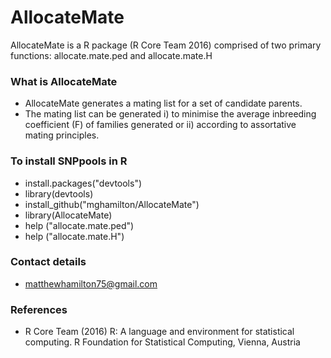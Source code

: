 # AllocateMate #

AllocateMate is a R package (R Core Team 2016) comprised of two primary functions: allocate.mate.ped and allocate.mate.H

### What is AllocateMate ###

* AllocateMate generates a mating list for a set of candidate parents.
* The mating list can be generated i) to minimise the average inbreeding coefficient (F) of families generated or ii) according to assortative mating principles.

### To install SNPpools in R ###

*   install.packages("devtools")
*   library(devtools)
*   install_github("mghamilton/AllocateMate")
*   library(AllocateMate)
*   help ("allocate.mate.ped")
*   help ("allocate.mate.H")

### Contact details ###

* <matthewhamilton75@gmail.com>

### References ###

* R Core Team (2016) R: A language and environment for statistical computing. R Foundation for Statistical Computing, Vienna, Austria
